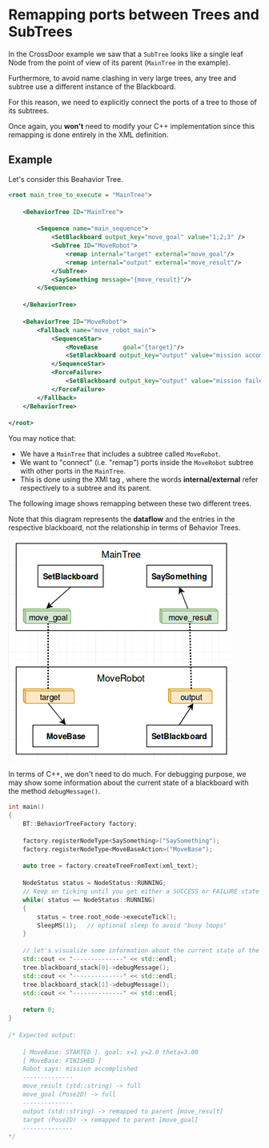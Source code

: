 # Remapping ports between Trees and SubTrees 

In the CrossDoor example we saw that a `SubTree` looks like a single
leaf Node from the point of view of its parent (`MainTree` in the example).

Furthermore, to avoid name clashing in very large trees, any tree and subtree
use a different instance of the Blackboard.

For this reason, we need to explicitly connect the ports of a tree to those
of its subtrees.

Once again, you __won't__ need to modify your C++ implementation since this 
remapping is done entirely in the XML definition.

## Example

Let's consider this Beahavior Tree.

```XML hl_lines="8 9"
<root main_tree_to_execute = "MainTree">

    <BehaviorTree ID="MainTree">

        <Sequence name="main_sequence">
            <SetBlackboard output_key="move_goal" value="1;2;3" />
            <SubTree ID="MoveRobot">
                <remap internal="target" external="move_goal"/>
                <remap internal="output" external="move_result"/>
            </SubTree>
            <SaySomething message="{move_result}"/>
        </Sequence>

    </BehaviorTree>

    <BehaviorTree ID="MoveRobot">
        <Fallback name="move_robot_main">
            <SequenceStar>
                <MoveBase       goal="{target}"/>
                <SetBlackboard output_key="output" value="mission accomplished" />
            </SequenceStar>
            <ForceFailure>
                <SetBlackboard output_key="output" value="mission failed" />
            </ForceFailure>
        </Fallback>
    </BehaviorTree>

</root>
```

You may notice that:

- We have a `MainTree` that includes a subtree called `MoveRobot`.
- We want to "connect" (i.e. "remap") ports inside the `MoveRobot` subtree
with other ports in the `MainTree`.
- This is done using the XMl tag __<remap>__, where the words __internal/external__
  refer respectively to a subtree and its parent.


The following image shows remapping between these two different trees.

Note that this diagram represents the __dataflow__ and the entries in the
respective blackboard, not the relationship in terms of Behavior Trees.

![ports remapping](images/t06_remapping.png)

In terms of C++, we don't need to do much. For debugging purpose, we may show some
information about the current state of a blackboard with the method `debugMessage()`.

```C++
int main()
{
    BT::BehaviorTreeFactory factory;

    factory.registerNodeType<SaySomething>("SaySomething");
    factory.registerNodeType<MoveBaseAction>("MoveBase");

    auto tree = factory.createTreeFromText(xml_text);

    NodeStatus status = NodeStatus::RUNNING;
    // Keep on ticking until you get either a SUCCESS or FAILURE state
    while( status == NodeStatus::RUNNING)
    {
        status = tree.root_node->executeTick();
        SleepMS(1);   // optional sleep to avoid "busy loops"
    }

    // let's visualize some information about the current state of the blackboards.
    std::cout << "--------------" << std::endl;
    tree.blackboard_stack[0]->debugMessage();
    std::cout << "--------------" << std::endl;
    tree.blackboard_stack[1]->debugMessage();
    std::cout << "--------------" << std::endl;

    return 0;
}

/* Expected output:

    [ MoveBase: STARTED ]. goal: x=1 y=2.0 theta=3.00
    [ MoveBase: FINISHED ]
    Robot says: mission accomplished
    --------------
    move_result (std::string) -> full
    move_goal (Pose2D) -> full
    --------------
    output (std::string) -> remapped to parent [move_result]
    target (Pose2D) -> remapped to parent [move_goal]
    --------------
*/
```




